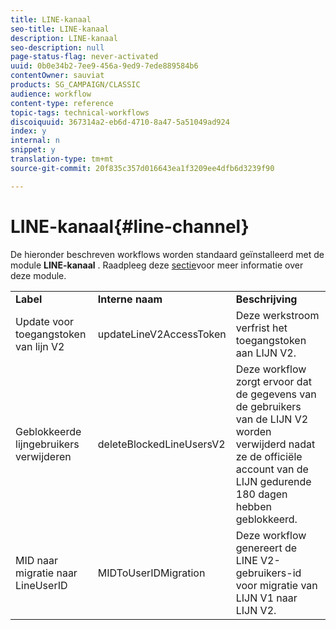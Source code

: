 ```yaml
---
title: LINE-kanaal
seo-title: LINE-kanaal
description: LINE-kanaal
seo-description: null
page-status-flag: never-activated
uuid: 0b0e34b2-7ee9-456a-9ed9-7ede889584b6
contentOwner: sauviat
products: SG_CAMPAIGN/CLASSIC
audience: workflow
content-type: reference
topic-tags: technical-workflows
discoiquuid: 367314a2-eb6d-4710-8a47-5a51049ad924
index: y
internal: n
snippet: y
translation-type: tm+mt
source-git-commit: 20f835c357d016643ea1f3209ee4dfb6d3239f90

---
```



# LINE-kanaal{#line-channel}

De hieronder beschreven workflows worden standaard geïnstalleerd met de module **LINE-kanaal** . Raadpleeg deze [sectie](../../delivery/using/line-channel.md)voor meer informatie over deze module.

<table> 
 <tbody> 
  <tr> 
   <td> <strong>Label</strong><br /> </td> 
   <td> <strong>Interne naam</strong><br /> </td> 
   <td> <strong>Beschrijving</strong><br /> </td> 
  </tr> 
  <tr> 
   <td> <span class="uicontrol">Update voor</span> toegangstoken van lijn V2 <br /> </td> 
   <td> <span class="uicontrol">updateLineV2AccessToken</span> <br /> </td> 
   <td> Deze werkstroom verfrist het toegangstoken aan LIJN V2.<br /> </td> 
  </tr> 
  <tr> 
   <td> <span class="uicontrol">Geblokkeerde lijngebruikers</span> verwijderen <br /> </td> 
   <td> <span class="uicontrol">deleteBlockedLineUsersV2</span> <br /> </td> 
   <td> Deze workflow zorgt ervoor dat de gegevens van de gebruikers van de LIJN V2 worden verwijderd nadat ze de officiële account van de LIJN gedurende 180 dagen hebben geblokkeerd.<br /> </td> 
  </tr> 
  <tr> 
   <td> <span class="uicontrol">MID naar migratie naar LineUserID</span><br /> </td> 
   <td> <span class="uicontrol">MIDToUserIDMigration</span><br /> </td> 
   <td> Deze workflow genereert de LINE V2-gebruikers-id voor migratie van LIJN V1 naar LIJN V2.<br /> </td> 
  </tr> 
 </tbody> 
</table>

